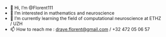 - 👋 Hi, I’m @Florent111
- 👀 I’m interested in mathematics and neuroscience
- 🌱 I’m currently learning the field of computational neuroscience at ETHZ / UZH
- 📫 How to reach me : draye.florent@gmail.com / +32 472 05 06 57
